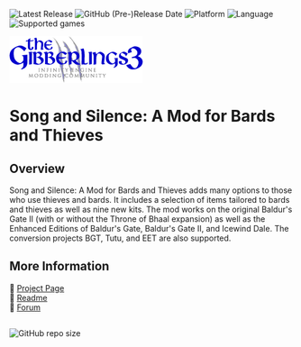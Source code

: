 ![Latest Release](https://img.shields.io/github/v/release/Gibberlings3/SongAndSilence?include_prereleases&color=blue) 
![GitHub (Pre-)Release Date](https://img.shields.io/github/release-date-pre/Gibberlings3/SongAndSilence?color=gold)
![Platform](https://img.shields.io/static/v1?label=platform&message=windows%20%7C%20macOS%20%7C%20linux%20%7C%20Project%20Infinity&color=informational)
![Language](https://img.shields.io/static/v1?label=language&message=English%20%7C%20French%20%7C%20German%20%7C%20Italian%20%7C%20Polish%20%7C%20Russian&color=limegreen)
![Supported games](https://img.shields.io/static/v1?label=supported%20games&message=BG2%20%7C%20BGT%20%7C%20BG2EE%20%7C%20EET&color=dodgerblue)

![The G3 Logo](https://raw.githubusercontent.com/Gibberlings3/.github/master/profile/g3_neutral.png)

# Song and Silence: A Mod for Bards and Thieves

## Overview

Song and Silence: A Mod for Bards and Thieves adds many options to those who use thieves and bards. It includes a selection of items tailored to bards and thieves as well as nine new kits. The mod works on the original Baldur's Gate II (with or without the Throne of Bhaal expansion) as well as the Enhanced Editions of Baldur's Gate, Baldur's Gate II, and Icewind Dale. The conversion projects BGT, Tutu, and EET are also supported.

## More Information

:page_facing_up: [Project Page](https://www.gibberlings3.net/mods/kits/sns/)  
:page_facing_up: [Readme](https://gibberlings3.github.io/Documentation/readmes/readme-song_and_silence.html)  
:page_facing_up: [Forum](https://www.gibberlings3.net/forums/forum/72-song-and-silence/) 

## 

![GitHub repo size](https://img.shields.io/github/repo-size/Gibberlings3/SongAndSilence?style=plastic&label=repo%20size)
